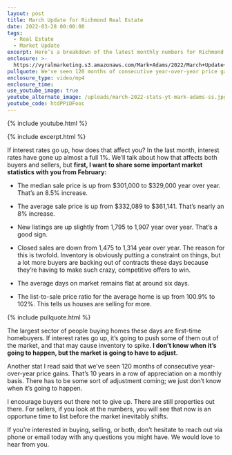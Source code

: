 ```yaml
---
layout: post
title: March Update for Richmond Real Estate
date: 2022-03-28 00:00:00
tags:
  - Real Estate
  - Market Update
excerpt: Here’s a breakdown of the latest monthly numbers for Richmond real estate.
enclosure: >-
  https://vyralmarketing.s3.amazonaws.com/Mark+Adams/2022/March+Update+for+Richmond+Real+Estate.mp4
pullquote: We've seen 120 months of consecutive year-over-year price gains.
enclosure_type: video/mp4
enclosure_time:
use_youtube_image: true
youtube_alternate_image: /uploads/march-2022-stats-yt-mark-adams-ss.jpg
youtube_code: htdPPiDFooc
---
```

{% include youtube.html %}

{% include excerpt.html %}

If interest rates go up, how does that affect you? In the last month, interest rates have gone up almost a full 1%. We’ll talk about how that affects both buyers and sellers, but **first, I want to share some important market statistics with you from February:**

* The median sale price is up from $301,000 to $329,000 year over year. That’s an 8.5% increase.

* The average sale price is up from $332,089 to $361,141. That’s nearly an 8% increase.

* New listings are up slightly from 1,795 to 1,907 year over year. That’s a good sign.

* Closed sales are down from 1,475 to 1,314 year over year. The reason for this is twofold. Inventory is obviously putting a constraint on things, but a lot more buyers are backing out of contracts these days because they’re having to make such crazy, competitive offers to win.

* The average days on market remains flat at around six days.

* The list-to-sale price ratio for the average home is up from 100.9% to 102%. This tells us houses are selling for more.

{% include pullquote.html %}

The largest sector of people buying homes these days are first-time homebuyers. If interest rates go up, it’s going to push some of them out of the market, and that may cause inventory to spike. **I don’t know when it’s going to happen, but the market is going to have to adjust.&nbsp;**

Another stat I read said that we’ve seen 120 months of consecutive year-over-year price gains. That’s 10 years in a row of appreciation on a monthly basis. There has to be some sort of adjustment coming; we just don’t know when it’s going to happen.

I encourage buyers out there not to give up. There are still properties out there. For sellers, if you look at the numbers, you will see that now is an opportune time to list before the market inevitably shifts.&nbsp;

If you’re interested in buying, selling, or both, don’t hesitate to reach out via phone or email today with any questions you might have. We would love to hear from you.
